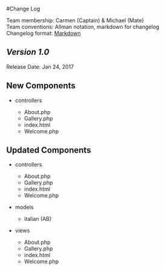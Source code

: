 #Change Log

Team membership:  Carmen (Captain) & Michael (Mate)  
Team conventions: Allman notation, markdown for changelog  
Changelog format: [Markdown](https://github.com/adam-p/markdown-here/wiki/Markdown-Cheatsheet) 

## *Version 1.0*

Release Date: Jan 24, 2017

## New Components

-   controllers

    -   About.php
    -   Gallery.php
    -   index.html
    -   Welcome.php
    
## Updated Components

-   controllers

    -   About.php
    -   Gallery.php
    -   index.html
    -   Welcome.php

-   models

    -   italian (AB)

-   views

    -   About.php
    -   Gallery.php
    -   index.html
    -   Welcome.php


